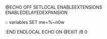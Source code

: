 
@ECHO OFF
SETLOCAL ENABLEEXTENSIONS ENABLEDELAYEDEXPANSION

:: variables
SET me=%~n0w


:END
ENDLOCAL
ECHO ON
@EXIT /B 0
